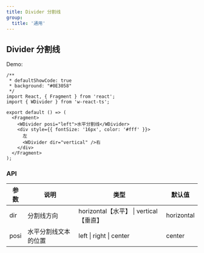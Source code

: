 ```yaml
---
title: Divider 分割线
group:
  title: '通用'
---
```


## Divider 分割线

Demo:

```tsx
/**
 * defaultShowCode: true
 * background: "#0E3058"
 */
import React, { Fragment } from 'react';
import { WDivider } from 'w-react-ts';

export default () => (
  <Fragment>
    <WDivider posi="left">水平分割线</WDivider>
    <div style={{ fontSize: '16px', color: '#fff' }}>
      左
      <WDivider dir="vertical" />右
    </div>
  </Fragment>
);
```

### API

| 参数 | 说明                 | 类型                                   | 默认值     |
| ---- | -------------------- | -------------------------------------- | ---------- |
| dir  | 分割线方向           | horizontal【水平】 \| vertical【垂直】 | horizontal |
| posi | 水平分割线文本的位置 | left \| right \| center                | center     |
